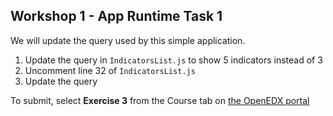 ## Workshop 1 - App Runtime Task 1

We will update the query used by this simple application.

1. Update the query in `IndicatorsList.js` to show 5 indicators instead of 3
2. Uncomment line 32 of `IndicatorsList.js`
3. Update the query 

To submit, select **Exercise 3** from the Course tab on [the OpenEDX portal](https://academy.dhis2.org/courses/course-v1:HISP_UiO+D2ADd100EN+2020_Q3)
